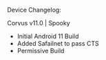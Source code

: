 Device Changelog:

Corvus v11.0 | Spooky

- Initial Android 11 Build
- Added Safailnet to pass CTS
- Permissive Build
